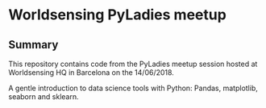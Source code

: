 # Worldsensing PyLadies meetup
## Summary
This repository contains code from the PyLadies meetup session hosted at Worldsensing HQ in Barcelona on the 14/06/2018.

A gentle introduction to data science tools with Python: Pandas, matplotlib, seaborn and sklearn.